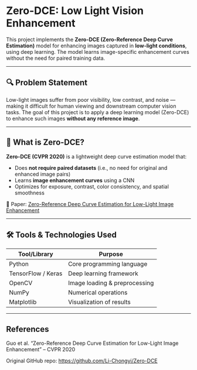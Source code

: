 

#  Zero-DCE: Low Light Vision Enhancement

This project implements the **Zero-DCE (Zero-Reference Deep Curve Estimation)** model for enhancing images captured in **low-light conditions**, using deep learning. The model learns image-specific enhancement curves without the need for paired training data.

---

## 🔍 Problem Statement

Low-light images suffer from poor visibility, low contrast, and noise — making it difficult for human viewing and downstream computer vision tasks. The goal of this project is to apply a deep learning model (Zero-DCE) to enhance such images **without any reference image**.

---

## 🧠 What is Zero-DCE?

**Zero-DCE (CVPR 2020)** is a lightweight deep curve estimation model that:
- Does **not require paired datasets** (i.e., no need for original and enhanced image pairs)
- Learns **image enhancement curves** using a CNN
- Optimizes for exposure, contrast, color consistency, and spatial smoothness

📄 Paper: [Zero-Reference Deep Curve Estimation for Low-Light Image Enhancement](https://openaccess.thecvf.com/content_CVPR_2020/papers/Guo_Zero-Reference_Deep_Curve_Estimation_for_Low-Light_Image_Enhancement_CVPR_2020_paper.pdf)

---

## 🛠️ Tools & Technologies Used

| Tool/Library      | Purpose                        |
|-------------------|-------------------------------|
| Python            | Core programming language     |
| TensorFlow / Keras| Deep learning framework       |
| OpenCV            | Image loading & preprocessing |
| NumPy             | Numerical operations          |
| Matplotlib        | Visualization of results      |

---

## References

Guo et al. “Zero-Reference Deep Curve Estimation for Low-Light Image Enhancement” – CVPR 2020

Original GitHub repo: https://github.com/Li-Chongyi/Zero-DCE


